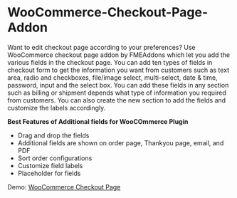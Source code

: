 # WooCommerce-Checkout-Page-Addon

Want to edit checkout page according to your preferences? Use WooCommerce checkout page addon by FMEAddons which let you add the various fields in the checkout page. You can add ten types of fields in checkout form to get the information you want from customers such as text area, radio and checkboxes, file/image select, multi-select, date & time, password, input and the select box. You can add these fields in any section such as billing or shipment depends what type of information you required from customers. You can also create the new section to add the fields and customize the labels accordingly.   

<b>Best Features of Additional fields for WooCOmmerce Plugin</b>

- Drag and drop the fields
- Additional fields are shown on order page, Thankyou page, email, and PDF
- Sort order configurations
- Customize field labels
- Placeholder for fields

Demo: <a href="https://www.fmeaddons.com/woocommerce-plugins-extensions/additional-checkout-fields.html">WooCommerce Checkout Page</a>

